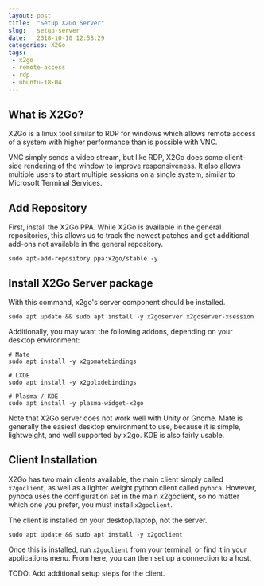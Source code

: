 ```yaml
---
layout: post
title:  "Setup X2Go Server"
slug:   setup-server
date:   2018-10-10 12:58:29
categories: X2Go
tags: 
 - x2go
 - remote-access
 - rdp
 - ubuntu-18-04
---
```


## What is X2Go?
X2Go is a linux tool similar to RDP for windows which allows remote access of a system with higher performance
than is possible with VNC.

VNC simply sends a video stream, but like RDP, X2Go does some client-side rendering of the window to improve
responsiveness. It also allows multiple users to start multiple sessions on a single system, similar to 
Microsoft Terminal Services.


## Add Repository
First, install the X2Go PPA. While X2Go is available in the general repositories, this allows us to track the
newest patches and get additional add-ons not available in the general repository.

```
sudo apt-add-repository ppa:x2go/stable -y
```

## Install X2Go Server package

With this command, x2go's server component should be installed.

```
sudo apt update && sudo apt install -y x2goserver x2goserver-xsession
```

Additionally, you may want the following addons, depending on your desktop environment:

```
# Mate
sudo apt install -y x2gomatebindings

# LXDE
sudo apt install -y x2golxdebindings

# Plasma / KDE
sudo apt install -y plasma-widget-x2go
```

Note that X2Go server does not work well with Unity or Gnome. Mate is generally the easiest desktop
environment to use, because it is simple, lightweight, and well supported by x2go. KDE is also
fairly usable.

## Client Installation

X2Go has two main clients available, the main client simply called `x2goclient`, as well as a lighter
weight python client called `pyhoca`. However, pyhoca uses the configuration set in the main x2goclient,
so no matter which one you prefer, you must install `x2goclient`.

The client is installed on your desktop/laptop, not the server.

```
sudo apt update && sudo apt install -y x2goclient
```

Once this is installed, run `x2goclient` from your terminal, or find it in your applications menu. From
here, you can then set up a connection to a host.

TODO: Add additional setup steps for the client.
